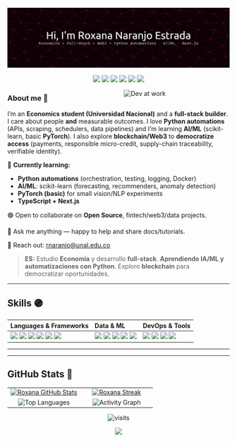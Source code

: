 <!-- ===================== HERO ===================== -->

![Header](./github-header.png)

<p align="center">
  <img src="https://img.shields.io/badge/Python-Automations-7C3AED?style=for-the-badge&logo=python&logoColor=white"/>
  <img src="https://img.shields.io/badge/AI%2FML-scikit--learn%20%7C%20PyTorch-8B5CF6?style=for-the-badge&logo=scikitlearn&logoColor=white"/>
  <img src="https://img.shields.io/badge/TypeScript-Next.js-9333EA?style=for-the-badge&logo=typescript&logoColor=white"/>
  <img src="https://img.shields.io/badge/DB-SQL%20%7C%20NoSQL-6D28D9?style=for-the-badge"/>
  <img src="https://img.shields.io/badge/Docker-5B21B6?style=for-the-badge&logo=docker&logoColor=white"/>
  <img src="https://media3.giphy.com/media/v1.Y2lkPTc5MGI3NjExaXI1cHpyY21mMGV4dHE2N3Y4OXczZDZhdGp2OXhlOGU5bmUzcHBkZCZlcD12MV9pbnRlcm5hbF9naWZfYnlfaWQmY3Q9Zw/jp2KXzsPtoKFG/giphy.gif" width="35" />
</p>

<!-- GIF  -->
<img align="right" width="240" alt="Dev at work"
     src="https://media0.giphy.com/media/v1.Y2lkPTc5MGI3NjExOWhpYzU2MWhxbDZwM2R1OGdoMW9mcHA2d2x5aWJxZ2h5ZXh4YWxhayZlcD12MV9pbnRlcm5hbF9naWZfYnlfaWQmY3Q9Zw/JIX9t2j0ZTN9S/giphy.gif" />

<!-- ===================== ABOUT ===================== -->
### About me 💜
I’m an **Economics student (Universidad Nacional)** and a **full-stack builder**.  
I care about people **and** measurable outcomes. I love **Python automations** (APIs, scraping, schedulers, data pipelines) and I’m learning **AI/ML** (scikit-learn, basic **PyTorch**). I also explore **blockchain/Web3** to **democratize access** (payments, responsible micro-credit, supply-chain traceability, verifiable identity).

 💜 **Currently learning:**
  - **Python automations** (orchestration, testing, logging, Docker)
  - **AI/ML**: scikit-learn (forecasting, recommenders, anomaly detection)
  - **PyTorch (basic)** for small vision/NLP experiments
  - **TypeScript + Next.js**

 🟣 Open to collaborate on **Open Source**, fintech/web3/data projects.
 
 🔮 Ask me anything — happy to help and share docs/tutorials.
 
 💜 Reach out: <a href="mailto:rnaranjo@unal.edu.co">rnaranjo@unal.edu.co</a>

> **ES:** Estudio **Economía** y desarrollo **full-stack**. **Aprendiendo IA/ML y automatizaciones con Python**. Exploro **blockchain** para democratizar oportunidades. 

---

<!-- ===================== SKILLS  ===================== -->
## Skills 🟣
<table>
  <thead>
    <tr>
      <th align="left">Languages & Frameworks</th>
      <th align="left">Data & ML</th>
      <th align="left">DevOps & Tools</th>
    </tr>
  </thead>
  <tbody>
    <tr>
      <td>
        <img src="https://img.shields.io/badge/HTML5-7C3AED?style=for-the-badge&logo=html5&logoColor=white">
        <img src="https://img.shields.io/badge/CSS3-6D28D9?style=for-the-badge&logo=css3&logoColor=white">
        <img src="https://img.shields.io/badge/JavaScript-8B5CF6?style=for-the-badge&logo=javascript&logoColor=white">
        <img src="https://img.shields.io/badge/TypeScript-9333EA?style=for-the-badge&logo=typescript&logoColor=white">
        <img src="https://img.shields.io/badge/Next.js-5B21B6?style=for-the-badge&logo=nextdotjs&logoColor=white">
        <img src="https://img.shields.io/badge/Python-7E22CE?style=for-the-badge&logo=python&logoColor=white">
      </td>
      <td>
        <img src="https://img.shields.io/badge/SQL-6D28D9?style=for-the-badge&logo=postgresql&logoColor=white">
        <img src="https://img.shields.io/badge/NoSQL-7C3AED?style=for-the-badge&logo=mongodb&logoColor=white">
        <img src="https://img.shields.io/badge/scikit--learn-8B5CF6?style=for-the-badge&logo=scikitlearn&logoColor=white">
        <img src="https://img.shields.io/badge/PyTorch-9333EA?style=for-the-badge&logo=pytorch&logoColor=white">
        <img src="https://img.shields.io/badge/Pandas-5B21B6?style=for-the-badge&logo=pandas&logoColor=white">
      </td>
      <td>
        <img src="https://img.shields.io/badge/Docker-7C3AED?style=for-the-badge&logo=docker&logoColor=white">
        <img src="https://img.shields.io/badge/FastAPI-8B5CF6?style=for-the-badge&logo=fastapi&logoColor=white">
        <img src="https://img.shields.io/badge/Git-6D28D9?style=for-the-badge&logo=git&logoColor=white">
        <img src="https://img.shields.io/badge/GitHub-5B21B6?style=for-the-badge&logo=github&logoColor=white">
      </td>
    </tr>
  </tbody>
</table>

---

<!-- ===================== PROJECTS ===================== -->
<!--
## Anchor projects
- **python-automations** — APIs/scraping/cron + Docker + CI → *saves hours/week*
- **ml-forecasting-starter** — scikit-learn baseline + **FastAPI** `/predict` + demo
- **portfolio-nextjs** — TS/Next.js landing (Projects, Articles, Contact)
-->

---

<!-- ===================== STATS  ===================== -->
## GitHub Stats 🔮
<table>
  <tr>
    <td align="center" width="50%">
      <a href="https://github.com/roxanaranjoes">
        <img height="165" alt="Roxana GitHub Stats"
             src="https://github-readme-stats.vercel.app/api?username=roxanaranjoes&show_icons=true&theme=tokyonight&hide_border=true&include_all_commits=true&count_private=true&rank_icon=github&custom_title=Roxana%20Naranjo%20—%20GitHub%20Stats"/>
      </a>
    </td>
    <td align="center" width="50%">
      <a href="https://github.com/roxanaranjoes">
        <img height="165" alt="Roxana Streak"
             src="https://streak-stats.demolab.com?user=roxanaranjoes&theme=material-palenight&hide_border=true&date_format=j%20M%5B,%20Y%5D"/>
      </a>
    </td>
  </tr>
  <tr>
    <td align="center" width="50%">
      <img height="165" alt="Top Languages"
           src="https://github-readme-stats.vercel.app/api/top-langs/?username=roxanaranjoes&layout=compact&theme=tokyonight&hide_border=true&langs_count=8"/>
    </td>
    <td align="center" width="50%">
      <img height="165" alt="Activity Graph"
           src="https://github-readme-activity-graph.vercel.app/graph?username=roxanaranjoes&theme=tokyo-night&hide_border=true&custom_title=Activity%20Graph"/>
    </td>
  </tr>
</table>

<!-- ===================== VISITS  ===================== -->
<p align="center">
  <img alt="visits"
       src="https://komarev.com/ghpvc/?username=roxanaranjoes&label=visits&color=8B5CF6&style=flat"/>
</p>

<p align="center">
  <img src="https://readme-typing-svg.herokuapp.com/?font=Fira+Code&duration=3000&pause=1000&color=8B5CF6&center=true&vCenter=true&width=900&lines=Be+the+light+%F0%9F%92%9C.+Build+the+change+%F0%9F%9F%A3.+Bring+others+along+%F0%9F%94%AE" />
</p>








